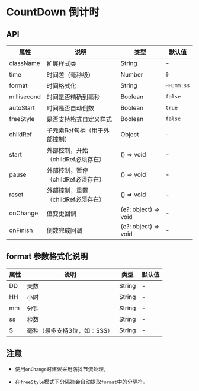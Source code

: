 
# CountDown 倒计时

<code src="./demos/index.tsx"></code>

## API

属性 | 说明 | 类型 | 默认值
----|-----|------|------
| className | 扩展样式类  | String | - |
| time | 时间差（毫秒级） | Number | `0` |
| format | 时间格式化 | String | `HH:mm:ss` |
| millisecond | 时间是否精确到毫秒 | Boolean | `false`  |
| autoStart | 时间是否自动倒数 | Boolean | `true`  |
| freeStyle | 是否支持格式自定义样式 | Boolean | `false`  |
| childRef | 子元素Ref句柄（用于外部控制） | Object |  -  |
| start | 外部控制，开始（childRef必须存在） | () => void |  -  |
| pause | 外部控制，暂停（childRef必须存在） | () => void |  -  |
| reset | 外部控制，重置（childRef必须存在） | () => void |  -  |
| onChange | 值变更回调 | (e?: object) => void |  -  |
| onFinish | 倒数完成回调 | (e?: object) => void |  -  |

## format 参数格式化说明

属性 | 说明 | 类型 | 默认值
----|-----|------|------
| DD | 天数  | String | - |
| HH | 小时  | String | - |
| mm | 分钟  | String | - |
| ss | 秒数  | String | - |
| S | 毫秒（最多支持3位，如：SSS） | String | - |

## 注意

 - 使用`onChange`时建议采用防抖节流处理。

 - 在`freeStyle`模式下分隔符会自动提取`format`中的分隔符。